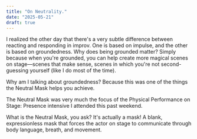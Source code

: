```yaml
---
title: "On Neutrality."
date: "2025-05-21"
draft: true
---
```


I realized the other day that there's a very subtle difference between reacting and responding in improv. One is based on impulse, and the other is based on groundedness. Why does being grounded matter? Simply because when you're grounded, you can help create more magical scenes on stage—scenes that make sense, scenes in which you're not second-guessing yourself (like I do most of the time).

Why am I talking about groundedness? Because this was one of the things the Neutral Mask helps you achieve.

The Neutral Mask was very much the focus of the Physical Performance on Stage: Presence intensive I attended this past weekend.

What is the Neutral Mask, you ask? It's actually a mask! A blank, expressionless mask that forces the actor on stage to communicate through body language, breath, and movement.

